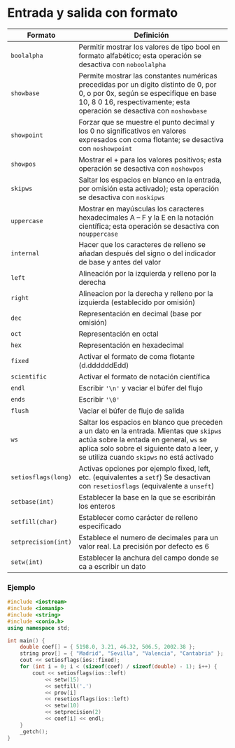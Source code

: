 # Entrada y salida con formato

| Formato             | Definición                                                   |
| ------------------- | ------------------------------------------------------------ |
| `boolalpha`         | Permitir mostrar los valores de tipo bool en formato alfabético; esta operación se desactiva con `noboolalpha` |
| `showbase`          | Permite mostrar las constantes numéricas precedidas por un digito distinto de 0, por 0, o por 0x, según se especifique en base 10, 8 0 16, respectivamente; esta operación se desactiva con `noshowbase` |
| `showpoint`         | Forzar que se muestre el punto decimal y los 0 no significativos en valores expresados con coma flotante; se desactiva con `noshowpoint` |
| `showpos`           | Mostrar el + para los valores positivos; esta operación se desactiva con `noshowpos` |
| `skipws`            | Saltar los espacios en blanco en la entrada, por omisión esta activado); esta operación se desactiva con `noskipws` |
| `uppercase`         | Mostrar en mayúsculas los caracteres hexadecimales A – F y la E en la notación científica; esta operación se desactiva con `nouppercase` |
| `internal`          | Hacer que los caracteres de relleno se añadan después del signo o del indicador de base y antes del valor |
| `left`              | Alineación por la izquierda y relleno por la derecha         |
| `right`             | Alineacion por la derecha y relleno por la izquierda (establecido por omisión) |
| `dec`               | Representación en decimal (base por omisión)                 |
| `oct`               | Representación en octal                                      |
| `hex`               | Representación en hexadecimal                                |
| `fixed`             | Activar el formato de coma flotante (d.ddddddEdd)            |
| `scientific`        | Activar el formato de notación científica                    |
| `endl`              | Escribir `'\n'` y vaciar el búfer del flujo                  |
| `ends`              | Escribir `'\0'`                                              |
| `flush`             | Vaciar el búfer de flujo de salida                           |
| `ws`                | Saltar los espacios en blanco que preceden a un dato en la entrada. Mientas que `skipws` actúa sobre la entada en general, `ws` se aplica solo sobre el siguiente dato a leer, y se utiliza cuando `skipws` no está activado |
| `setiosflags(long)` | Activas opciones por ejemplo fixed, left, etc. (equivalentes a `setf`) Se desactivan con `resetiosflags` (equivalente a `unseft`) |
| `setbase(int)`      | Establecer la base en la que se escribirán los enteros       |
| `setfill(char)`     | Establecer como carácter de relleno especificado             |
| `setprecision(int)` | Establece el numero de decimales para un valor real. La precisión por defecto es 6 |
| `setw(int)`         | Establecer la anchura del campo donde se ca a escribir un dato |

### Ejemplo

~~~c++
#include <iostream> 
#include <iomanip>
#include <string>
#include <conio.h>
using namespace std;

int main() {
    double coef[] = { 5198.0, 3.21, 46.32, 506.5, 2002.38 };
    string prov[] = { "Madrid", "Sevilla", "Valencia", "Cantabria" };
    cout << setiosflags(ios::fixed);
    for (int i = 0; i < (sizeof(coef) / sizeof(double) - 1); i++) {
        cout << setiosflags(ios::left)
            << setw(15)
            << setfill('.')
            << prov[i]
            << resetiosflags(ios::left)
            << setw(10)
            << setprecision(2)
            << coef[i] << endl;
    }
    _getch();
} 
~~~

